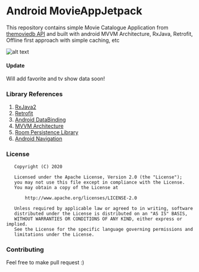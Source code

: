 # Android MovieAppJetpack
This repository contains simple Movie Catalogue Application from [themoviedb API](https://www.themoviedb.org/) and built with android MVVM Architecture, RxJava, Retrofit, Offline first approach with simple caching, etc

![alt text](https://images-wixmp-ed30a86b8c4ca887773594c2.wixmp.com/f/7f98014e-7a83-4138-a97a-bbc112df6319/ddz5inn-acc65cf1-dda0-421f-a7a9-223824bbeacb.png/v1/fill/w_1024,h_683,q_80,strp/movie_application_jetpack_by_henhiro4r_ddz5inn-fullview.jpg?token=eyJ0eXAiOiJKV1QiLCJhbGciOiJIUzI1NiJ9.eyJzdWIiOiJ1cm46YXBwOiIsImlzcyI6InVybjphcHA6Iiwib2JqIjpbW3siaGVpZ2h0IjoiPD02ODMiLCJwYXRoIjoiXC9mXC83Zjk4MDE0ZS03YTgzLTQxMzgtYTk3YS1iYmMxMTJkZjYzMTlcL2RkejVpbm4tYWNjNjVjZjEtZGRhMC00MjFmLWE3YTktMjIzODI0YmJlYWNiLnBuZyIsIndpZHRoIjoiPD0xMDI0In1dXSwiYXVkIjpbInVybjpzZXJ2aWNlOmltYWdlLm9wZXJhdGlvbnMiXX0.qrjJhG6mn29byr6nWk4mNXskVNN_ya8I4uxiTdsP4oE)

#### Update
Will add favorite and tv show data soon!

### Library References
1. [RxJava2](https://github.com/ReactiveX/RxJava)
2. [Retrofit](https://github.com/square/retrofit)
3. [Android DataBinding](https://developer.android.com/topic/libraries/data-binding)
4. [MVVM Architecture](https://developer.android.com/jetpack/docs/guide)
5. [Room Persistence Library](https://developer.android.com/topic/libraries/architecture/room)
6. [Android Navigation](https://developer.android.com/guide/navigation)

### License
```
   Copyright (C) 2020

   Licensed under the Apache License, Version 2.0 (the "License");
   you may not use this file except in compliance with the License.
   You may obtain a copy of the License at

       http://www.apache.org/licenses/LICENSE-2.0

   Unless required by applicable law or agreed to in writing, software
   distributed under the License is distributed on an "AS IS" BASIS,
   WITHOUT WARRANTIES OR CONDITIONS OF ANY KIND, either express or implied.
   See the License for the specific language governing permissions and
   limitations under the License.
```

### Contributing
Feel free to make pull request :)

